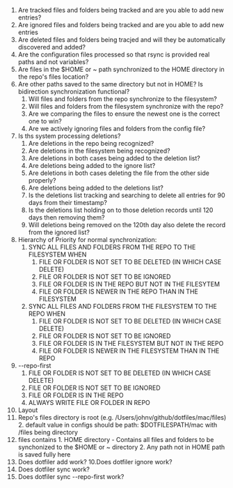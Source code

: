 1. Are tracked files and folders being tracked and are you able to add new entries?
2. Are ignored files and folders being tracked and are you able to add new entries
3. Are deleted files and folders being tracjed and will they be automatically discovered and added?
4. Are the configuration files processed so that rsync is provided real paths and not variables?
5. Are files in the $HOME or ~ path synchronized to the HOME directory in the repo's files location?
6. Are other paths saved to the same directory but not in HOME?
Is bidirection synchronization functional?
   1. Will files and folders from the repo synchronize to the filesystem?
   2. Will files and folders from the filesystem synchronize with the repo?
   3. Are we comparing the files to ensure the newest one is the correct one to win?
   4. Are we actively ignoring files and folders from the config file?
5. Is ths system processing deletions?
   1. Are deletions in the repo being recognized?
   2. Are deletions in the filesystem being recognized?
   3. Are deletions in both cases being added to the deletion list?
   4. Are deletions being added to the ignore list?
   5. Are deletions in both cases deleting the file from the other side properly?
   6. Are deletions being added to the deletions list?
   7. Is the deletions list tracking and searching to delete all entries for 90 days from their timestamp?
   8. Is the deletions list holding on to those deletion records until 120 days then removing them?
   9. Will deletions being removed on the 120th day also delete the record from the ignored list?
6.  Hierarchy of Priority for normal synchronization:
    1.  SYNC ALL FILES AND FOLDERS FROM THE REPO TO THE FILESYSTEM WHEN
        1.  FILE OR FOLDER IS NOT SET TO BE DELETED (IN WHICH CASE DELETE)
        2.  FILE OR FOLDER IS NOT SET TO BE IGNORED
        3.  FILE OR FOLDER IS IN THE REPO BUT NOT IN THE FILESYTEM
        4.  FILE OR FOLDER IS NEWER IN THE REPO THAN IN THE FILESYSTEM
    2.  SYNC ALL FILES AND FOLDERS FROM THE FILESYSTEM TO THE REPO WHEN
        1.  FILE OR FOLDER IS NOT SET TO BE DELETED (IN WHICH CASE DELETE)
        2.  FILE OR FOLDER IS NOT SET TO BE IGNORED
        3.  FILE OR FOLDER IS IN THE FILESYSTEM BUT NOT IN THE REPO
        4.  FILE OR FOLDER IS NEWER IN THE FILESYSTEM THAN IN THE REPO
7. --repo-first
    1.  FILE OR FOLDER IS NOT SET TO BE DELETED (IN WHICH CASE DELETE)
    2.  FILE OR FOLDER IS NOT SET TO BE IGNORED
    3.  FILE OR FOLDER IS IN THE REPO
    4.  ALWAYS WRITE FILE OR FOLDER IN REPO
8. Layout
  1. Repo's files directory is root (e.g. /Users/johnv/github/dotfiles/mac/files)
    2. default value in configs should be path: $DOTFILESPATH/mac with /files being directory
  2. files contains
    1. HOME directory - Contains all files and folders to be synchonized to the $HOME or ~ directory
    2. Any path not in HOME path is saved fully here
9. Does dotfiler add work?
10.Does dotfiler ignore work?
11. Does dotfiler sync work?
12. Does dotfiler sync --repo-first work?

